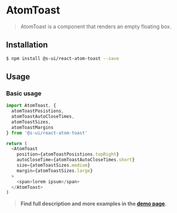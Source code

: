 # AtomToast

> AtomToast is a component that renders an empty floating box.

## Installation

```sh
$ npm install @s-ui/react-atom-toast --save
```

## Usage

### Basic usage
```js
import AtomToast, {
  atomToastPosistions,
  atomToastAutoCloseTimes,
  atomToastSizes,
  atomToastMargins
} from '@s-ui/react-atom-toast'

return (
  <AtomToast
    position={atomToastPosistions.topRight}
    autoCloseTime={atomToastAutoCloseTimes.short}
    size={atomToastSizes.medium}
    margin={atomToastSizes.large}
  >
    <span>lorem ipsum</span>
  </AtomToast>
)
```


> **Find full description and more examples in the [demo page](#).**